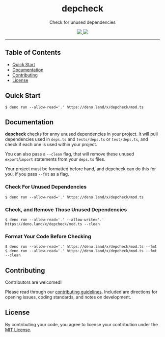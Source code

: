 <p align="center">
  <!--<img height="200" src="./logo.pg" alt="depcheck logo">-->
  <h1 align="center">depcheck</h1>
</p>
<p align="center">Check for unused dependencies</p>
<p align="center">
  <a href="https://github.com/ebebbington/depcheck/releases">
    <img src="https://img.shields.io/github/release/ebebbington/depcheck.svg?color=bright_green&label=latest">
  </a>
  <a href="https://github.com/ebebbington/depcheck/actions">
    <img src="https://img.shields.io/github/workflow/status/drashland/deno-drash/master?label=tests">
  </a>
</p>

---

## Table of Contents
- [Quick Start](#quick-start)
- [Documentation](#documentation)
- [Contributing](#contributing)
- [License](#license)

## Quick Start
```
$ deno run --allow-read='.' https://deno.land/x/depcheck/mod.ts
```

## Documentation

**depcheck** checks for anny unused dependencies in your project. It will pull dependencies used in `deps.ts` and `tests/deps.ts` or `test/deps.ts`, and check if each one is used within your project.

You can also pass a `--clean` flag, that will remove these unused `export`/`import` statements from your `deps.ts` files.

Your project must be formatted before hand, and depcheck can do this for you, if you pass `--fmt` as a flag.

### Check For Unused Dependencies

```
$ deno run --allow-read='.' https://deno.land/x/depcheck/mod.ts
```

### Check, and Remove Those Unused Dependencies

```
$ deno run --allow-read='.' --allow-write='.' https://deno.land/x/depcheck/mod.ts --clean
```

### Format Your Code Before Checking
```
$ deno run --allow-read='.' https://deno.land/x/depcheck/mod.ts --fmt
$ deno run --allow-read='.' https://deno.land/x/depcheck/mod.ts --fmt --clean
```

## Contributing

Contributors are welcomed!

Please read through our [contributing guidelines](./.github/CONTRIBUTING.md). Included are directions for opening issues, coding standards, and notes on development.

## License

By contributing your code, you agree to license your contribution under the [MIT License](./LICENSE).
